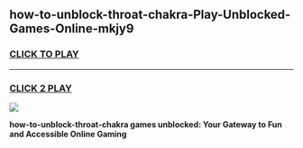 
## how-to-unblock-throat-chakra-Play-Unblocked-Games-Online-mkjy9
<h3>
<a href="https://premium76.site?title=how-to-unblock-throat-chakra&ref=25A">CLICK TO PLAY</a></h3>
<hr>

<h3>
<a href="https://premium76.site?title=how-to-unblock-throat-chakra&ref=25A">CLICK 2 PLAY</a>
  
</h3>

<a href="https://premium76.site?title=how-to-unblock-throat-chakra&ref=25A"><img src="https://clearcache.store/games.png"></a>


**how-to-unblock-throat-chakra games unblocked: Your Gateway to Fun and Accessible Online Gaming**
